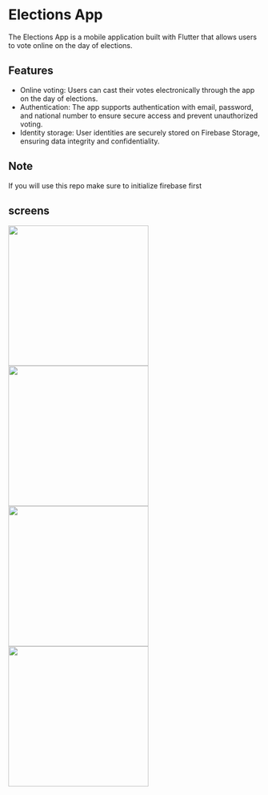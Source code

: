 # Elections App

The Elections App is a mobile application built with Flutter that allows users to vote online on the day of elections.

## Features

- Online voting: Users can cast their votes electronically through the app on the day of elections.
- Authentication: The app supports authentication with email, password, and national number to ensure secure access and prevent unauthorized voting.
- Identity storage: User identities are securely stored on Firebase Storage, ensuring data integrity and confidentiality.

## Note
If you will use this repo make sure to initialize firebase first

## screens 

<img src="https://github.com/AhmedHamed-20/elections/assets/72945669/46f10d7a-26ac-423b-9087-a351540c2f28" width="280"> <img src="https://github.com/AhmedHamed-20/elections/assets/72945669/373d7812-7623-4846-b039-caa3e22d89ce" width="280"> <img src="https://github.com/AhmedHamed-20/elections/assets/72945669/26fb8d51-8b69-4319-abe4-4691e0156922" width="280"> <img src="https://github.com/AhmedHamed-20/elections/assets/72945669/2d97c08a-4c17-409c-bcb1-03f746192bb9" width="280">


